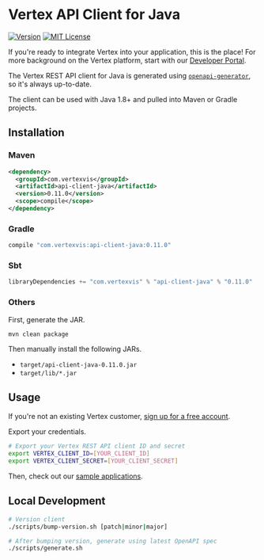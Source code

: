 # Vertex API Client for Java

[![Version](https://img.shields.io/maven-central/v/com.vertexvis/api-client-java)](https://search.maven.org/artifact/com.vertexvis/api-client-java)
[![MIT License](https://img.shields.io/github/license/vertexvis/vertex-api-client-java)](https://github.com/Vertexvis/vertex-api-client-java/blob/main/LICENSE)

If you're ready to integrate Vertex into your application, this is the place! For more background on the Vertex platform, start with our [Developer Portal](https://developer.vertexvis.com/).

The Vertex REST API client for Java is generated using [`openapi-generator`](https://github.com/OpenAPITools/openapi-generator), so it's always up-to-date.

The client can be used with Java 1.8+ and pulled into Maven or Gradle projects.

## Installation

### Maven

```xml
<dependency>
  <groupId>com.vertexvis</groupId>
  <artifactId>api-client-java</artifactId>
  <version>0.11.0</version>
  <scope>compile</scope>
</dependency>
```

### Gradle

```groovy
compile "com.vertexvis:api-client-java:0.11.0"
```

### Sbt

```sbt
libraryDependencies += "com.vertexvis" % "api-client-java" % "0.11.0"
```

### Others

First, generate the JAR.

```shell
mvn clean package
```

Then manually install the following JARs.

- `target/api-client-java-0.11.0.jar`
- `target/lib/*.jar`

## Usage

If you're not an existing Vertex customer, [sign up for a free account](https://aws.amazon.com/marketplace/pp/B08PP264Z1?stl=true).

Export your credentials.

```bash
# Export your Vertex REST API client ID and secret
export VERTEX_CLIENT_ID=[YOUR_CLIENT_ID]
export VERTEX_CLIENT_SECRET=[YOUR_CLIENT_SECRET]
```

Then, check out our [sample applications](./src/main/java/com/vertexvis/example).

## Local Development

```bash
# Version client
./scripts/bump-version.sh [patch|minor|major]

# After bumping version, generate using latest OpenAPI spec
./scripts/generate.sh
```
